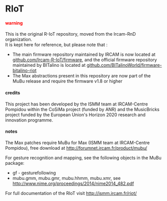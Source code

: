 # RIoT

#### <span style="color:red">warning</span>

This is the original R-IoT repository, moved from the Ircam-RnD organization.  
It is kept here for reference, but please note that :
- The main firmware repository maintained by IRCAM is now located at [github.com/Ircam-R-IoT/firmware](https://github.com/Ircam-R-IoT/firmware), and the official firmware repository maintained by BITalino is located at [github.com/BITalinoWorld/firmware-bitalino-riot](https://github.com/BITalinoWorld/firmware-bitalino-riot)
- The Max abstractions present in this repository are now part of the MuBu release and require the firmware v1.8 or higher

#### credits

This project has been developed by the ISMM team at IRCAM-Centre Pompidou within the CoSiMa project (funded by ANR) and the MusicBricks project funded by the European Union's Horizon 2020 research and innovation programme.

#### notes

The Max patches require MuBu for Max (ISMM team at IRCAM-Centre Pompidou),
free download at http://forumnet.ircam.fr/product/mubu/

For gesture recognition and mapping, see the following objects in the MuBu package:
- gf - gesturefollowing
- mubu.gmm, mubu.gmr, mubu.hhmm, mubu.xmr, see http://www.nime.org/proceedings/2014/nime2014_482.pdf

For full documentation of the RIoT visit http://ismm.ircam.fr/riot/
